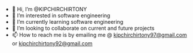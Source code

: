 - 👋 Hi, I’m @KIPCHIRCHIRTONY
- 👀 I’m interested in software engineering
- 🌱 I’m currently learning  software engineering 
- 💞️ I’m looking to collaborate on current and future projects 
- 📫 How to reach me is by emailing me @ kipchirchirtony97@gmail.com or kipchirchirtony92@gmail.com


